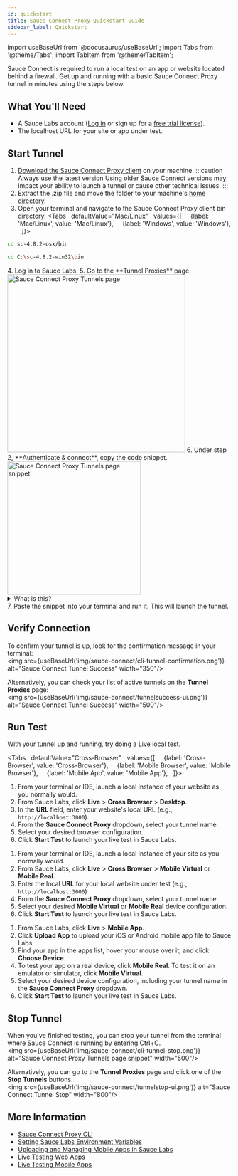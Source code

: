 ```yaml
---
id: quickstart
title: Sauce Connect Proxy Quickstart Guide
sidebar_label: Quickstart
---
```


import useBaseUrl from '@docusaurus/useBaseUrl';
import Tabs from '@theme/Tabs';
import TabItem from '@theme/TabItem';

Sauce Connect is required to run a local test on an app or website located behind a firewall. Get up and running with a basic Sauce Connect Proxy tunnel in minutes using the steps below.


## What You'll Need
* A Sauce Labs account ([Log in](https://accounts.saucelabs.com/am/XUI/#login/) or sign up for a [free trial license](https://saucelabs.com/sign-up)).
* The localhost URL for your site or app under test.

## Start Tunnel

1. [Download the Sauce Connect Proxy client](/secure-connections/sauce-connect/installation/#downloading-sauce-connect-proxy) on your machine.
:::caution Always use the latest version
Using older Sauce Connect versions may impact your ability to launch a tunnel or cause other technical issues.
:::
2. Extract the .zip file and move the folder to your machine's [home directory](https://en.wikipedia.org/wiki/Home_directory).
3. Open your terminal and navigate to the Sauce Connect Proxy client bin directory.
  <Tabs
    defaultValue="Mac/Linux"
    values={[
      {label: 'Mac/Linux', value: 'Mac/Linux'},
      {label: 'Windows', value: 'Windows'},
    ]}>
  <TabItem value="Mac/Linux">

  ```bash
  cd sc-4.8.2-osx/bin
  ```

  </TabItem>
  <TabItem value="Windows">

  ```bash
  cd C:\sc-4.8.2-win32\bin
  ```

  </TabItem>
  </Tabs>
4. Log in to Sauce Labs.
5. Go to the **Tunnel Proxies** page.<br/><img src={useBaseUrl('img/sauce-connect/tunnelsPage.png')} alt="Sauce Connect Proxy Tunnels page" width="400"/>
6. Under step 2, **Authenticate & connect**, copy the code snippet.<br/><img src={useBaseUrl('img/sauce-connect/configureAuth.png')} alt="Sauce Connect Proxy Tunnels page snippet" width="300"/>
<details><summary>What is this?</summary>
This snippet contains your authentication credentials (username and access key), selects a Sauce Labs Data Center, and applies a name to your tunnel. Optionally, you can rename your tunnel by replacing the value after the <code>--tunnel-name</code> flag.
</details>
7. Paste the snippet into your terminal and run it. This will launch the tunnel.

## Verify Connection

To confirm your tunnel is up, look for the confirmation message in your terminal:<br/><img src={useBaseUrl('img/sauce-connect/cli-tunnel-confirmation.png')} alt="Sauce Connect Tunnel Success" width="350"/>

Alternatively, you can check your list of active tunnels on the **Tunnel Proxies** page:<br/><img src={useBaseUrl('img/sauce-connect/tunnelsuccess-ui.png')} alt="Sauce Connect Tunnel Success" width="500"/>


## Run Test

With your tunnel up and running, try doing a Live <!--or Automated--> local test.

<Tabs
    defaultValue="Cross-Browser"
    values={[
      {label: 'Cross-Browser', value: 'Cross-Browser'},
      {label: 'Mobile Browser', value: 'Mobile Browser'},
      {label: 'Mobile App', value: 'Mobile App'},
    ]}>

<TabItem value="Cross-Browser">

1. From your terminal or IDE, launch a local instance of your website as you normally would.
2. From Sauce Labs, click **Live** > **Cross Browser** > **Desktop**.
3. In the **URL** field, enter your website's local URL (e.g., `http://localhost:3000`).
4. From the **Sauce Connect Proxy** dropdown, select your tunnel name.
5. Select your desired browser configuration.
6. Click **Start Test** to launch your live test in Sauce Labs.

</TabItem>
<TabItem value="Mobile Browser">

1. From your terminal or IDE, launch a local instance of your site as you normally would.
2. From Sauce Labs, click **Live** > **Cross Browser** > **Mobile Virtual** or **Mobile Real**.
3. Enter the local **URL** for your local website under test (e.g., `http://localhost:3000`)
4. From the **Sauce Connect Proxy** dropdown, select your tunnel name.
5. Select your desired **Mobile Virtual** or **Mobile Real** device configuration.
6. Click **Start Test** to launch your live test in Sauce Labs.

</TabItem>
<TabItem value="Mobile App">

1. From Sauce Labs, click **Live** > **Mobile App**.
2. Click **Upload App** to upload your iOS or Android mobile app file to Sauce Labs.
3. Find your app in the apps list, hover your mouse over it, and click **Choose Device**.
4. To test your app on a real device, click **Mobile Real**. To test it on an emulator or simulator, click **Mobile Virtual**.
5. Select your desired device configuration, including your tunnel name in the **Sauce Connect Proxy** dropdown.
6. Click **Start Test** to launch your live test in Sauce Labs.

</TabItem>
</Tabs>


<!--

### Automated

<Tabs
    defaultValue="Cross-Browser (Web)"
    values={[
      {label: 'Cross-Browser (Web)', value: 'Cross-Browser (Web)'},
      {label: 'Mobile Browser', value: 'Mobile Browser'},
      {label: 'Mobile App', value: 'Mobile App'},
    ]}>

<TabItem value="Cross-Browser (Web)">

1. Open your automated test script. If you don't have one, try using one of our [sample scripts](https://github.com/saucelabs-training).
2. In your `sauce:options` capabilities section, add the `tunnelName` capability. The value needs to match what you named your tunnel in the CLI terminal (`--tunnel-name`) at launch. Here's an example:
  ```js
  capabilities: {
    browserName: 'chrome',
    browserVersion: '87.0',
    'sauce:options': {
      username: <your username>,
      accessKey: <your access key>,
      tunnelName: <your tunnel name>,
    },
  },
  ```

</TabItem>
<TabItem value="Mobile Browser">

1. Open your automated test script. If you don't have one, try using one of our [sample scripts](https://github.com/saucelabs-training).
2. In your `sauce:options` capabilities section, add the `tunnelName` capability. The value needs to match what you named your tunnel in the CLI terminal (`--tunnel-name`) at launch. Here's an example:
  ```js
  capabilities: {
    browserName: 'chrome',
    browserVersion: '87.0',
    'sauce:options': {
      username: <your username>,
      accessKey: <your access key>,
      tunnelName: <your tunnel name>,
    },
  },
  ```

</TabItem>
<TabItem value="Mobile App">

1. First, you'll need to upload your iOS or Android mobile app file to Sauce Storage. You can either [upload it through the UI](/mobile-apps/live-testing/live-mobile-app-testing/#uploading-an-app) - or - [upload it programmatically via our REST API](/dev/api/storage/#upload-file-to-app-storage) so that Sauce Labs emulators, simulators, and real devices can connect to it.
2. Open your automated test script. If you don't have one, try using one of our [sample scripts](https://github.com/saucelabs-training).
3. In your `sauce:options` capabilities section, add the `tunnelName` capability. The value needs to match what you named your tunnel in the CLI terminal (`--tunnel-name`) at launch. Here's an example:
  ```js
  capabilities: {
    browserName: 'chrome',
    browserVersion: '87.0',
    'sauce:options': {
      username: <your username>,
      accessKey: <your access key>,
      tunnelName: <your tunnel name>,
    },
  },
  ```

</TabItem>
</Tabs>

-->

## Stop Tunnel

When you've finished testing, you can stop your tunnel from the terminal where Sauce Connect is running by entering Ctrl+C.<br/><img src={useBaseUrl('img/sauce-connect/cli-tunnel-stop.png')} alt="Sauce Connect Proxy Tunnels page snippet" width="500"/>

Alternatively, you can go to the **Tunnel Proxies** page and click one of the **Stop Tunnels** buttons.<br/><img src={useBaseUrl('img/sauce-connect/tunnelstop-ui.png')} alt="Sauce Connect Tunnel Stop" width="800"/>


## More Information

* [Sauce Connect Proxy CLI](/dev/cli/sauce-connect-proxy/)
* [Setting Sauce Labs Environment Variables](/secure-connections/sauce-connect/setup-configuration/environment-variables/)
* [Uploading and Managing Mobile Apps in Sauce Labs](/mobile-apps/app-storage)
* [Live Testing Web Apps](/web-apps/live-testing/live-cross-browser-testing/)
* [Live Testing Mobile Apps](/mobile-apps/live-testing/live-mobile-app-testing/)
